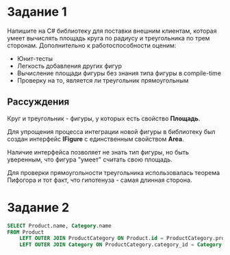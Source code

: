# Задание 1 <a name="task1"></a>

Напишите на C# библиотеку для поставки внешним клиентам, которая умеет вычислять площадь круга по радиусу и треугольника по трем сторонам. Дополнительно к работоспособности оценим:
- Юнит-тесты
- Легкость добавления других фигур
- Вычисление площади фигуры без знания типа фигуры в compile-time
- Проверку на то, является ли треугольник прямоугольным

## Рассуждения

Круг и треугольник - фигуры, у которых есть свойство **Площадь**.   

Для упрощения процесса интеграции новой фигуры в библиотеку 
был создан интерфейс **IFigure** с единственным свойством **Area**.

Наличие интерфейса позволяет не знать тип фигуры, но быть уверенным, что фигура "умеет" считать свою площадь.

Для проверки прямоугольности треугольника использовалась теорема Пифогора и тот факт, что гипотенуза - самая длинная сторона.


# Задание 2 <a name="task2"></a>

```sql
SELECT Product.name, Category.name
FROM Product
    LEFT OUTER JOIN ProductCategory ON Product.id = ProductCategory.product_id
    LEFT OUTER JOIN Category ON ProductCategory.category_id = Category.id;
```